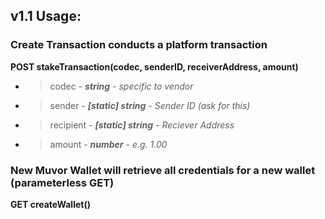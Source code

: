 ## v1.1 Usage: 

### Create Transaction conducts a platform transaction 
**POST stakeTransaction(codec, senderID, receiverAddress, amount)** 

- > codec - ***string*** - _specific to vendor_
- > sender - ***[static] string*** - _Sender ID (ask for this)_
- > recipient - ***[static] string*** - _Reciever Address_
- > amount - ***number*** - _e.g. 1.00_

### New Muvor Wallet will retrieve all credentials for a new wallet (parameterless GET)
**GET createWallet()**